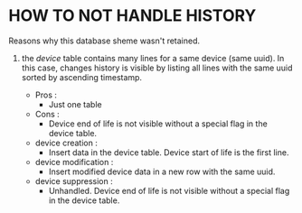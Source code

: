 # HOW TO NOT HANDLE HISTORY

Reasons why this database sheme wasn't retained.

1. the _device_ table contains many lines for a same device (same uuid).  In
this case, changes history is visible by listing all lines with the same uuid
sorted by ascending timestamp.

	- Pros :
		- Just one table
	- Cons :
		- Device end of life is not visible without a special flag in the device table.
	- device creation :
		- Insert data in the device table. Device start of life is the first line.
	- device modification :
		- Insert modified device data in a new row with the same uuid.
	- device suppression :
		- Unhandled. Device end of life is not visible without a special flag in
		  the device table.
